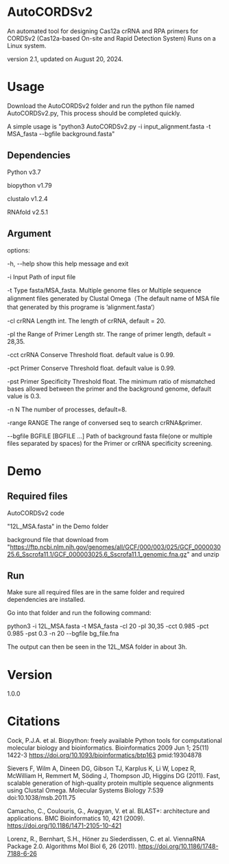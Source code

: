 # AutoCORDSv2
An automated tool for designing Cas12a crRNA and RPA primers for CORDSv2 (Cas12a-based On-site and Rapid Detection System) Runs on a Linux system.

version 2.1, updated on August 20, 2024.
# Usage
Download the AutoCORDSv2 folder and run the python file named AutoCORDSv2.py, This process should be completed quickly.

A simple usage is "python3 AutoCORDSv2.py -i input_alignment.fasta -t MSA_fasta --bgfile background.fasta"

## Dependencies

Python v3.7

biopython v1.79

clustalo v1.2.4

RNAfold v2.5.1

## Argument

options:

  -h, --help            show this help message and exit
  
  -i Input              Path of input file
  
  -t Type               fasta/MSA_fasta.  Multiple genome files or Multiple sequence alignment files generated by Clustal Omega（The default name of MSA file that generated by this programe is ’alignment.fasta‘）
                        
  -cl crRNA Length      int.  The length of crRNA, default = 20.
  
  -pl the Range of Primer Length
                        str.  The range of primer length, default = 28,35.
                        
  -cct crRNA Conserve Threshold
                        float.  default value is 0.99.
                        
  -pct Primer Conserve Threshold
                        float.  default value is 0.99.
                        
  -pst Primer Specificity Threshold
                        float.  The minimum ratio of mismatched bases allowed between the primer and the background genome, default value is 0.3.
                        
  -n N                  The number of processes, default=8.
  
  -range RANGE          The range of conversed seq to search crRNA&primer.
  
  --bgfile BGFILE [BGFILE ...]
                        Path of background fasta file(one or multiple files separated by spaces) for the Primer or crRNA specificity screening.
                        
# Demo

## Required files

AutoCORDSv2 code

"12L_MSA.fasta" in the Demo folder

background file that download from "https://ftp.ncbi.nlm.nih.gov/genomes/all/GCF/000/003/025/GCF_000003025.6_Sscrofa11.1/GCF_000003025.6_Sscrofa11.1_genomic.fna.gz" and unzip

## Run

Make sure all required files are in the same folder and required dependencies are installed.

Go into that folder and run the following command:

python3 -i 12L_MSA.fasta -t MSA_fasta -cl 20 -pl 30,35 -cct 0.985 -pct 0.985 -pst 0.3 -n 20 --bgfile bg_file.fna

The output can then be seen in the 12L_MSA folder in about 3h.

# Version

1.0.0

# Citations

Cock, P.J.A. et al. Biopython: freely available Python tools for computational molecular biology and bioinformatics. Bioinformatics 2009 Jun 1; 25(11) 1422-3 https://doi.org/10.1093/bioinformatics/btp163 pmid:19304878

Sievers F, Wilm A, Dineen DG, Gibson TJ, Karplus K, Li W, Lopez R, McWilliam H, Remmert M, Söding J, Thompson JD, Higgins DG (2011). Fast, scalable generation of high-quality protein multiple sequence alignments using Clustal Omega. Molecular Systems Biology 7:539 doi:10.1038/msb.2011.75

Camacho, C., Coulouris, G., Avagyan, V. et al. BLAST+: architecture and applications. BMC Bioinformatics 10, 421 (2009). https://doi.org/10.1186/1471-2105-10-421

Lorenz, R., Bernhart, S.H., Höner zu Siederdissen, C. et al. ViennaRNA Package 2.0. Algorithms Mol Biol 6, 26 (2011). https://doi.org/10.1186/1748-7188-6-26
